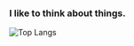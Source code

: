 ### I like to think about things.

![Top Langs](https://github-readme-stats.vercel.app/api/top-langs/?username=StaniszewskiA&langs_count=6)


<!--
**StaniszewskiA/StaniszewskiA** is a ✨ _special_ ✨ repository because its `README.md` (this file) appears on your GitHub profile.
